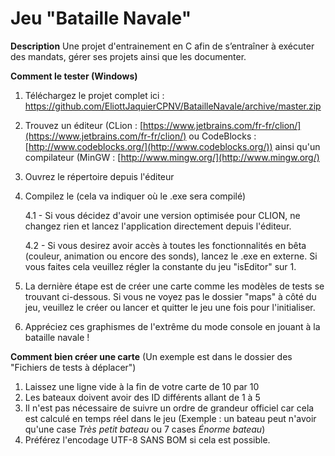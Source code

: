 # Jeu "Bataille Navale"
**Description**
Une projet d'entrainement en C afin de s’entraîner à exécuter des mandats, gérer ses projets ainsi que les documenter. 

**Comment le tester (Windows)**

 1. Téléchargez le projet complet ici : https://github.com/EliottJaquierCPNV/BatailleNavale/archive/master.zip
 2. Trouvez un éditeur (CLion : [https://www.jetbrains.com/fr-fr/clion/](https://www.jetbrains.com/fr-fr/clion/) ou CodeBlocks : [http://www.codeblocks.org/](http://www.codeblocks.org/)) ainsi qu'un compilateur (MinGW : [http://www.mingw.org/](http://www.mingw.org/)
 3. Ouvrez le répertoire depuis l'éditeur 
 4. Compilez le (cela va indiquer où le .exe sera compilé)
 
      4.1 - Si vous décidez d'avoir une version optimisée pour CLION, ne changez rien et lancez l'application directement depuis l'éditeur.
 
      4.2 - Si vous desirez avoir accès à toutes les fonctionnalités en bêta (couleur, animation ou encore des sonds), lancez le .exe en externe. Si vous faites cela veuillez régler la constante du jeu "isEditor" sur 1.
 
 5. La dernière étape est de créer une carte comme les modèles de tests se trouvant ci-dessous. Si vous ne voyez pas le dossier "maps" à côté du jeu, veuillez le créer ou lancer et quitter le jeu une fois pour l'initialiser.
 
 6. Appréciez ces graphismes de l'extrême du mode console en jouant à la bataille navale !

**Comment bien créer une carte**
(Un exemple est dans le dossier des "Fichiers de tests à déplacer")

1. Laissez une ligne vide à la fin de votre carte de 10 par 10
2. Les bateaux doivent avoir des ID différents allant de 1 à 5
3. Il n'est pas nécessaire de suivre un ordre de grandeur officiel car cela est calculé en temps réel dans le jeu (Exemple : un bateau peut n'avoir qu'une case _Très petit bateau_ ou 7 cases _Énorme bateau_)
4. Préférez l'encodage UTF-8 SANS BOM si cela est possible.
